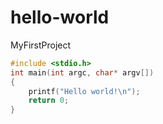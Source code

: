 # hello-world
MyFirstProject
```C
#include <stdio.h>
int main(int argc, char* argv[])
{
    printf("Hello world!\n");
    return 0;
}
```
